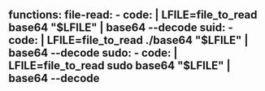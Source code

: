 functions:
  file-read:
    - code: |
        LFILE=file_to_read
        base64 "$LFILE" | base64 --decode
  suid:
    - code: |
        LFILE=file_to_read
        ./base64 "$LFILE" | base64 --decode
  sudo:
    - code: |
        LFILE=file_to_read
        sudo base64 "$LFILE" | base64 --decode
---
